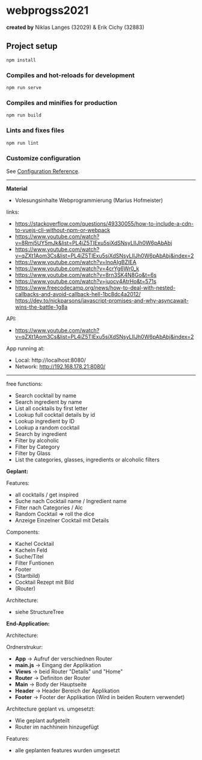 # webprogss2021
**created by**
Niklas Langes (32029) & Erik Cichy (32883)

## Project setup
```
npm install
```

### Compiles and hot-reloads for development
```
npm run serve
```

### Compiles and minifies for production
```
npm run build
```

### Lints and fixes files
```
npm run lint
```

### Customize configuration
See [Configuration Reference](https://cli.vuejs.org/config/).


-----------------------------------------------------------------------------------------------------
**Material**

- Volesungsinhalte Webprogrammierung (Marius Hofmeister)

links:

- https://stackoverflow.com/questions/49330055/how-to-include-a-cdn-to-vuejs-cli-without-npm-or-webpack
- https://www.youtube.com/watch?v=8Rmj5UY5mJk&list=PL4iZ5TIExu5siXdSNsyLIIJh0W6pAbAbj
- https://www.youtube.com/watch?v=qZXt1Aom3Cs&list=PL4iZ5TIExu5siXdSNsyLIIJh0W6pAbAbj&index=2
- https://www.youtube.com/watch?v=InoAIgBZIEA
- https://www.youtube.com/watch?v=4crYg6Wr0_k
- https://www.youtube.com/watch?v=8rn3SK4N8Go&t=6s
- https://www.youtube.com/watch?v=juocv4AtrHo&t=571s
- https://www.freecodecamp.org/news/how-to-deal-with-nested-callbacks-and-avoid-callback-hell-1bc8dc4a2012/
https://dev.to/nickparsons/javascript-promises-and-why-asyncawait-wins-the-battle-1g8a

API:

- https://www.youtube.com/watch?v=qZXt1Aom3Cs&list=PL4iZ5TIExu5siXdSNsyLIIJh0W6pAbAbj&index=2


App running at:

- Local: http://localhost:8080/
- Network: http://192.168.178.21:8080/

-----------------------------------------------------------------------------------------------------
free functions:
- Search cocktail by name
- Search ingredient by name
- List all cocktails by first letter
- Lookup full cocktail details by id
- Lookup ingredient by ID
- Lookup a random cocktail
- Search by ingredient
- Filter by alcoholic
- Filter by Category
- Filter by Glass
- List the categories, glasses, ingredients or alcoholic filters

**Geplant:**

Features:
- all cocktails / get inspired
- Suche nach Cocktail name / Ingredient name
- Filter nach Categories / Alc
- Random Cocktail => roll the dice
- Anzeige Einzelner Cocktail mit Details

Components: 
- Kachel Cocktail
- Kacheln Feld 
- Suche/Titel
- Filter Funtionen
- Footer
- (Startbild)
- Cocktail Rezept mit Bild
- (Router)

Architecture:
- siehe StructureTree

**End-Application:**

Architecture:

Ordnerstrukur:
- **App** -> Aufruf der verschiednen Router
- **main.js** -> Eingang der Applikation
- **Views** -> beid Router "Details" und "Home"
- **Router** -> Definiton der Router
- **Main** -> Body der Hauptseite 
- **Header** -> Header Bereich der Applikation
- **Footer** -> Footer der Applikation (Wird in beiden Routern verwendet)

Architecture geplant vs. umgesetzt:
- Wie geplant aufgeteilt
- Router im nachhinein hinzugefügt

Features: 
- alle geplanten features wurden umgesetzt
